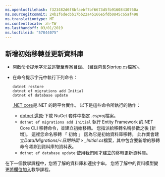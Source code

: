 ```yaml
---
ms.openlocfilehash: f323482d6f8bfaebf7bf6673d5fb91608430760a
ms.sourcegitcommit: 24b1f6decbb17bb22a45166e5fdb0845c65af498
ms.translationtype: MT
ms.contentlocale: zh-TW
ms.lasthandoff: 03/01/2019
ms.locfileid: "57044075"
---
```

## <a name="add-initial-migration-and-update-the-database"></a>新增初始移轉並更新資料庫

* 開啟命令提示字元並巡覽至專案目錄。 (目錄包含*Startup.cs*檔案)。

* 在命令提示字元中執行下列命令：

  ```console
  dotnet restore
  dotnet ef migrations add Initial
  dotnet ef database update
  ```
  
  [.NET core](/dotnet/core/tools/index)是.NET 的跨平台實作。 以下是這些命令所執行的動作：

  * [dotnet 還原](/dotnet/core/tools/dotnet-restore):下載 NuGet 套件中指定 *.csproj*檔案。
  * `dotnet ef migrations add Initial` 執行 Entity Framework 的.NET Core CLI 移轉命令，並建立初始移轉。 您指派給移轉名稱參數之後 [新增]。 這裡您命名移轉 「 初始 」 因為它是初始資料庫移轉。 此作業會建立*Data/Migrations/\<日期時間 > _Initial.cs*檔案，其中包含要新增的移轉命令*電影*到資料庫的資料表。
  * `dotnet ef database update`  使用我們剛才建立的移轉更新資料庫。

在下一個教學課程中，您將了解的資料庫和連接字串。 您將了解中的資料模型變更[將欄位加入](xref:tutorials/first-mvc-app/new-field)教學課程。

